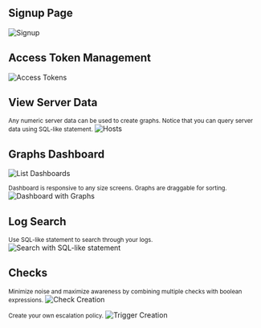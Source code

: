 ## Signup Page

![Signup](http://i.imgur.com/UcNmeTF.png)


## Access Token Management

![Access Tokens](http://i.imgur.com/3H9ONza.png)


## View Server Data

<small>Any numeric server data can be used to create graphs. Notice that you can query server data using SQL-like statement.</small>
![Hosts](http://i.imgur.com/aTEOlA3.png)


## Graphs Dashboard

![List Dashboards](http://i.imgur.com/Iddh4Ha.png)

<small>Dashboard is responsive to any size screens. Graphs are draggable for sorting.</small>
![Dashboard with Graphs](http://i.imgur.com/NyNsg4d.png)


## Log Search

<small>Use SQL-like statement to search through your logs.</small>
![Search with SQL-like statement](http://i.imgur.com/2yZvrtZ.png)


## Checks

<small>Minimize noise and maximize awareness by combining multiple checks with boolean expressions.</small>
![Check Creation](http://i.imgur.com/VRqghBt.png)

<small>Create your own escalation policy.</small>
![Trigger Creation](http://i.imgur.com/nqTRjMC.png)
